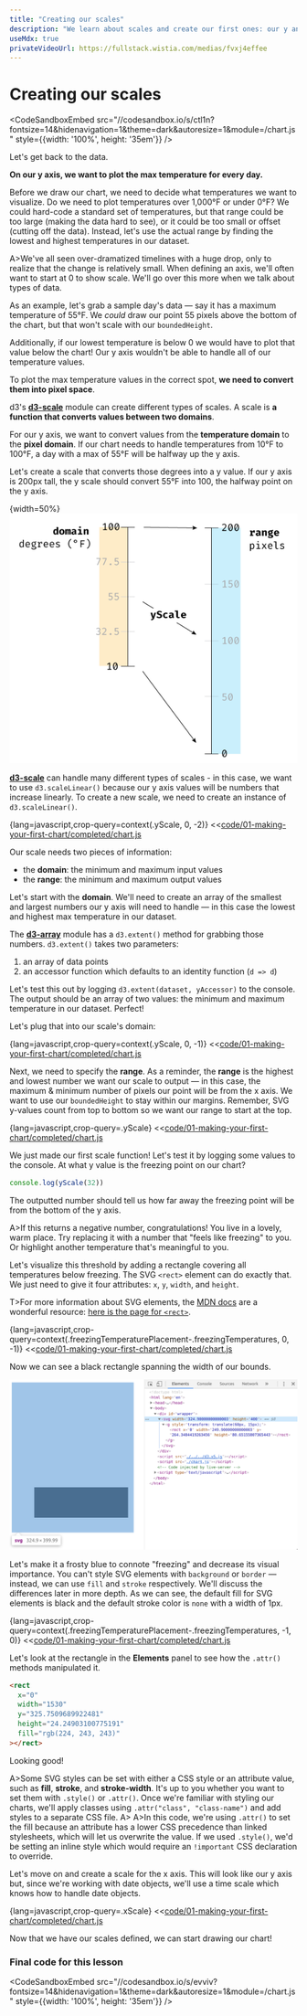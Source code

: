 ```yaml
---
title: "Creating our scales"
description: "We learn about scales and create our first ones: our y and x scales."
useMdx: true
privateVideoUrl: https://fullstack.wistia.com/medias/fvxj4effee
---
```


# Creating our scales

<CodeSandboxEmbed
  src="//codesandbox.io/s/ctl1n?fontsize=14&hidenavigation=1&theme=dark&autoresize=1&module=/chart.js"
  style={{width: '100%', height: '35em'}}
/>

Let's get back to the data.

**On our y axis, we want to plot the max temperature for every day.**

Before we draw our chart, we need to decide what temperatures we want to visualize. Do we need to plot temperatures over 1,000°F or under 0°F? We could hard-code a standard set of temperatures, but that range could be too large (making the data hard to see), or it could be too small or offset (cutting off the data). Instead, let's use the actual range by finding the lowest and highest temperatures in our dataset.

A>We've all seen over-dramatized timelines with a huge drop, only to realize that the change is relatively small. When defining an axis, we'll often want to start at 0 to show scale. We'll go over this more when we talk about types of data.

As an example, let's grab a sample day's data — say it has a maximum temperature of 55°F. We _could_ draw our point 55 pixels above the bottom of the chart, but that won't scale with our `boundedHeight`.

Additionally, if our lowest temperature is below 0 we would have to plot that value below the chart! Our y axis wouldn't be able to handle all of our temperature values.

To plot the max temperature values in the correct spot, **we need to convert them into pixel space**.

d3's [**d3-scale**](https://github.com/d3/d3-scale) module can create different types of scales. A scale is **a function that converts values between two domains**.

For our y axis, we want to convert values from the **temperature domain** to the **pixel domain**. If our chart needs to handle temperatures from 10°F to 100°F, a day with a max of 55°F will be halfway up the y axis.

Let's create a scale that converts those degrees into a y value. If our y axis is 200px tall, the y scale should convert 55°F into 100, the halfway point on the y axis.

{width=50%}
![Our dataset](./public/images/1-making-your-first-chart/scale-temp-px.png)

[**d3-scale**](https://github.com/d3/d3-scale) can handle many different types of scales - in this case, we want to use `d3.scaleLinear()` because our y axis values will be numbers that increase linearly. To create a new scale, we need to create an instance of `d3.scaleLinear()`.

{lang=javascript,crop-query=context(.yScale, 0, -2)}
<<[code/01-making-your-first-chart/completed/chart.js](./protected/code/01-making-your-first-chart/completed/chart.js)

Our scale needs two pieces of information:

- the **domain**: the minimum and maximum input values
- the **range**: the minimum and maximum output values

Let's start with the **domain**. We'll need to create an array of the smallest and largest numbers our y axis will need to handle — in this case the lowest and highest max temperature in our dataset.

The [**d3-array**](https://github.com/d3/d3-array) module has a `d3.extent()` method for grabbing those numbers. `d3.extent()` takes two parameters:

1. an array of data points
2. an accessor function which defaults to an identity function (`d => d`)

Let's test this out by logging `d3.extent(dataset, yAccessor)` to the console. The output should be an array of two values: the minimum and maximum temperature in our dataset. Perfect!

Let's plug that into our scale's domain:

{lang=javascript,crop-query=context(.yScale, 0, -1)}
<<[code/01-making-your-first-chart/completed/chart.js](./protected/code/01-making-your-first-chart/completed/chart.js)

Next, we need to specify the **range**. As a reminder, the **range** is the highest and lowest number we want our scale to output — in this case, the maximum & minimum number of pixels our point will be from the x axis. We want to use our `boundedHeight` to stay within our margins. Remember, SVG y-values count from top to bottom so we want our range to start at the top.

{lang=javascript,crop-query=.yScale}
<<[code/01-making-your-first-chart/completed/chart.js](./protected/code/01-making-your-first-chart/completed/chart.js)

We just made our first scale function! Let's test it by logging some values to the console. At what y value is the freezing point on our chart?

```javascript
console.log(yScale(32))
```

The outputted number should tell us how far away the freezing point will be from the bottom of the y axis.

A>If this returns a negative number, congratulations! You live in a lovely, warm place. Try replacing it with a number that "feels like freezing" to you. Or highlight another temperature that's meaningful to you.

Let's visualize this threshold by adding a rectangle covering all temperatures below freezing. The SVG `<rect>` element can do exactly that. We just need to give it four attributes: `x`, `y`, `width`, and `height`.

T>For more information about SVG elements, the [MDN docs](https://developer.mozilla.org/en-US/docs/Web/SVG/Element) are a wonderful resource: [here is the page for `<rect>`](https://developer.mozilla.org/en-US/docs/Web/SVG/Element/rect).

{lang=javascript,crop-query=context(.freezingTemperaturePlacement-.freezingTemperatures, 0, -1)}
<<[code/01-making-your-first-chart/completed/chart.js](./protected/code/01-making-your-first-chart/completed/chart.js)

Now we can see a black rectangle spanning the width of our bounds.

![freezing point rectangle](./public/images/1-making-your-first-chart/freezing-temperatures.png)

Let's make it a frosty blue to connote "freezing" and decrease its visual importance. You can't style SVG elements with `background` or `border` — instead, we can use `fill` and `stroke` respectively. We'll discuss the differences later in more depth. As we can see, the default fill for SVG elements is black and the default stroke color is `none` with a width of 1px.

{lang=javascript,crop-query=context(.freezingTemperaturePlacement-.freezingTemperatures, -1, 0)}
<<[code/01-making-your-first-chart/completed/chart.js](./protected/code/01-making-your-first-chart/completed/chart.js)

Let's look at the rectangle in the **Elements** panel to see how the `.attr()` methods manipulated it.

```html
<rect
  x="0"
  width="1530"
  y="325.7509689922481"
  height="24.24903100775191"
  fill="rgb(224, 243, 243)"
></rect>
```

Looking good!

A>Some SVG styles can be set with either a CSS style or an attribute value, such as **fill**, **stroke**, and **stroke-width**. It's up to you whether you want to set them with `.style()` or `.attr()`. Once we're familiar with styling our charts, we'll apply classes using `.attr("class", "class-name")` and add styles to a separate CSS file.
A>
A>In this code, we're using `.attr()` to set the fill because an attribute has a lower CSS precedence than linked stylesheets, which will let us overwrite the value. If we used `.style()`, we'd be setting an inline style which would require an `!important` CSS declaration to override.

Let's move on and create a scale for the x axis. This will look like our y axis but, since we're working with date objects, we'll use a time scale which knows how to handle date objects.

{lang=javascript,crop-query=.xScale}
<<[code/01-making-your-first-chart/completed/chart.js](./protected/code/01-making-your-first-chart/completed/chart.js)

Now that we have our scales defined, we can start drawing our chart!

### Final code for this lesson

<CodeSandboxEmbed
  src="//codesandbox.io/s/evviv?fontsize=14&hidenavigation=1&theme=dark&autoresize=1&module=/chart.js"
  style={{width: '100%', height: '35em'}}
/>